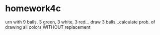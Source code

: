 # homework4c
urn with 9 balls, 3 green, 3 white, 3 red... draw 3 balls...calculate prob. of drawing all colors WITHOUT replacement

